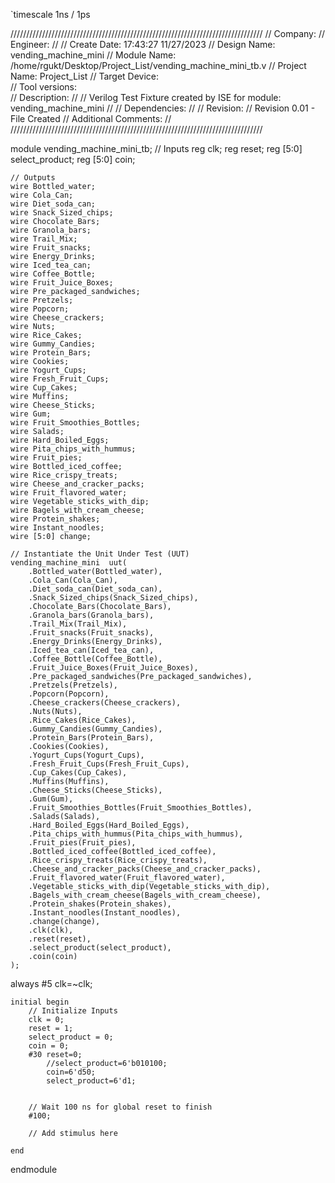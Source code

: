 `timescale 1ns / 1ps

////////////////////////////////////////////////////////////////////////////////
// Company: 
// Engineer:
//
// Create Date:   17:43:27 11/27/2023
// Design Name:   vending_machine_mini
// Module Name:   /home/rgukt/Desktop/Project_List/vending_machine_mini_tb.v
// Project Name:  Project_List
// Target Device:  
// Tool versions:  
// Description: 
//
// Verilog Test Fixture created by ISE for module: vending_machine_mini
//
// Dependencies:
// 
// Revision:
// Revision 0.01 - File Created
// Additional Comments:
// 
////////////////////////////////////////////////////////////////////////////////

module vending_machine_mini_tb;
	// Inputs
	reg clk;
	reg reset;
	reg [5:0] select_product;
	reg [5:0] coin;

	// Outputs
	wire Bottled_water;
	wire Cola_Can;
	wire Diet_soda_can;
	wire Snack_Sized_chips;
	wire Chocolate_Bars;
	wire Granola_bars;
	wire Trail_Mix;
	wire Fruit_snacks;
	wire Energy_Drinks;
	wire Iced_tea_can;
	wire Coffee_Bottle;
	wire Fruit_Juice_Boxes;
	wire Pre_packaged_sandwiches;
	wire Pretzels;
	wire Popcorn;
	wire Cheese_crackers;
	wire Nuts;
	wire Rice_Cakes;
	wire Gummy_Candies;
	wire Protein_Bars;
	wire Cookies;
	wire Yogurt_Cups;
	wire Fresh_Fruit_Cups;
	wire Cup_Cakes;
	wire Muffins;
	wire Cheese_Sticks;
	wire Gum;
	wire Fruit_Smoothies_Bottles;
	wire Salads;
	wire Hard_Boiled_Eggs;
	wire Pita_chips_with_hummus;
	wire Fruit_pies;
	wire Bottled_iced_coffee;
	wire Rice_crispy_treats;
	wire Cheese_and_cracker_packs;
	wire Fruit_flavored_water;
	wire Vegetable_sticks_with_dip;
	wire Bagels_with_cream_cheese;
	wire Protein_shakes;
	wire Instant_noodles;
	wire [5:0] change;

	// Instantiate the Unit Under Test (UUT)
	vending_machine_mini  uut(
		.Bottled_water(Bottled_water), 
		.Cola_Can(Cola_Can), 
		.Diet_soda_can(Diet_soda_can), 
		.Snack_Sized_chips(Snack_Sized_chips), 
		.Chocolate_Bars(Chocolate_Bars), 
		.Granola_bars(Granola_bars), 
		.Trail_Mix(Trail_Mix), 
		.Fruit_snacks(Fruit_snacks), 
		.Energy_Drinks(Energy_Drinks), 
		.Iced_tea_can(Iced_tea_can), 
		.Coffee_Bottle(Coffee_Bottle), 
		.Fruit_Juice_Boxes(Fruit_Juice_Boxes), 
		.Pre_packaged_sandwiches(Pre_packaged_sandwiches), 
		.Pretzels(Pretzels), 
		.Popcorn(Popcorn), 
		.Cheese_crackers(Cheese_crackers), 
		.Nuts(Nuts), 
		.Rice_Cakes(Rice_Cakes), 
		.Gummy_Candies(Gummy_Candies), 
		.Protein_Bars(Protein_Bars), 
		.Cookies(Cookies), 
		.Yogurt_Cups(Yogurt_Cups), 
		.Fresh_Fruit_Cups(Fresh_Fruit_Cups), 
		.Cup_Cakes(Cup_Cakes), 
		.Muffins(Muffins), 
		.Cheese_Sticks(Cheese_Sticks), 
		.Gum(Gum), 
		.Fruit_Smoothies_Bottles(Fruit_Smoothies_Bottles), 
		.Salads(Salads), 
		.Hard_Boiled_Eggs(Hard_Boiled_Eggs), 
		.Pita_chips_with_hummus(Pita_chips_with_hummus), 
		.Fruit_pies(Fruit_pies), 
		.Bottled_iced_coffee(Bottled_iced_coffee), 
		.Rice_crispy_treats(Rice_crispy_treats), 
		.Cheese_and_cracker_packs(Cheese_and_cracker_packs), 
		.Fruit_flavored_water(Fruit_flavored_water), 
		.Vegetable_sticks_with_dip(Vegetable_sticks_with_dip), 
		.Bagels_with_cream_cheese(Bagels_with_cream_cheese), 
		.Protein_shakes(Protein_shakes), 
		.Instant_noodles(Instant_noodles), 
		.change(change), 
		.clk(clk), 
		.reset(reset), 
		.select_product(select_product), 
		.coin(coin)
	);
always #5 clk=~clk;

	initial begin
		// Initialize Inputs
		clk = 0;
		reset = 1;
		select_product = 0;
		coin = 0;
		#30 reset=0;
			//select_product=6'b010100;
			coin=6'd50;
			select_product=6'd1;
			

		// Wait 100 ns for global reset to finish
		#100;
        
		// Add stimulus here

	end
      
endmodule

